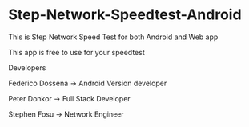 # Step-Network-Speedtest-Android
This is Step Network Speed Test for both Android and Web app
 
This app is free to use for your speedtest

Developers

Federico Dossena -> Android Version developer 

Peter Donkor -> Full Stack Developer

Stephen Fosu -> Network Engineer
